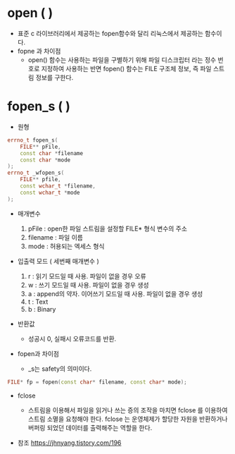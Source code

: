 # open ( )

- 표준 c 라이브러리에서 제공하는 fopen함수와 달리 리눅스에서 제공하는 함수이다.
- fopne 과 차이점
	- open() 함수는 사용하는 파일을 구별하기 위해 파일 디스크립터 라는 정수 번호로 지정하여 사용하는 반면 fopen() 함수는 FILE 구조체 정보, 즉 파일 스트림 정보를 구한다. 

# fopen_s ( )

- 원형
```c++
errno_t fopen_s(
	FILE** pFile,
	const char *filename
	const char *mode
);
errno_t _wfopen_s(
	FILE** pfile,
	const wchar_t *filename,
	const wchar_t *mode
);
```

- 매개변수
	1. pFile : open한 파일 스트림을 설정할 FILE* 형식 변수의 주소
	2. filename : 파일 이름
	3. mode : 허용되는 엑세스 형식

- 입출력 모드 ( 세번째 매개변수 )
	1. r : 읽기 모드일 때 사용. 파일이 없을 경우 오류
	2. w : 쓰기 모드일 때 사용. 파일이 없을 경우 생성
	3. a : append의 약자. 이어쓰기 모드일 때 사용. 파일이 없을 경우 생성
	4. t : Text
	5. b : Binary

- 반환값
	- 성공시 0, 실패시 오류코드를 반환.

- fopen과 차이점
	- _s는 safety의 의미이다.
```c++
FILE* fp = fopen(const char* filename, const char* mode);
```

- fclose
	-  스트림을 이용해서 파일을 읽거나 쓰는 증의 조작을 마치면 fclose 를 이용하여 스트림 소멸을 요청해야 한다. fclose 는 운영체제가 할당한 자원을 반환하거나 버퍼링 되었던 데이터를 출력해주는 역할을 한다.

- 참조
https://jhnyang.tistory.com/196